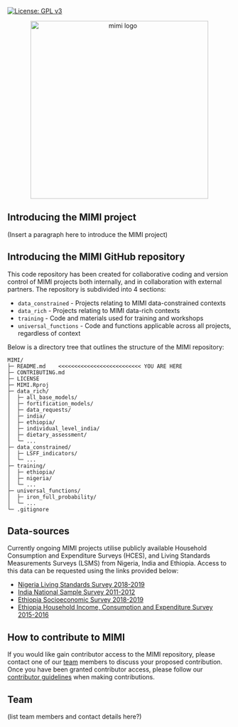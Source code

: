 [![License: GPL v3](https://img.shields.io/badge/License-GPLv3-blue.svg)](https://www.gnu.org/licenses/gpl-3.0)
<p align="center">
<img width=400 alt="mimi logo" src="https://github.com/kmtang/MIMI/assets/90572354/ca7e5489-a584-4721-b583-26e31e1789b0">
</p>

## Introducing the MIMI project
(Insert a paragraph here to introduce the MIMI project)

## Introducing the MIMI GitHub repository

This code repository has been created for collaborative coding and version control of MIMI projects both internally, and in collaboration with external partners. The repository is subdivided into 4 sections:

* `data_constrained` - Projects relating to MIMI data-constrained contexts<br>
* `data_rich` - Projects relating to MIMI data-rich contexts<br>
* `training` - Code and materials used for training and workshops<br>
* `universal_functions` - Code and functions applicable across all projects, regardless of context

Below is a directory tree that outlines the structure of the MIMI repository:
```
MIMI/
├─ README.md    <<<<<<<<<<<<<<<<<<<<<<<<<< YOU ARE HERE
├─ CONTRIBUTING.md
├─ LICENSE
├─ MIMI.Rproj
├─ data_rich/                              
│  ├─ all_base_models/
│  ├─ fortification_models/
│  ├─ data_requests/
│  ├─ india/
│  ├─ ethiopia/
│  ├─ individual_level_india/
│  ├─ dietary_assessment/
│  └─ ...
├─ data_constrained/
│  ├─ LSFF_indicators/
│  └─ ...
├─ training/
│  ├─ ethiopia/
│  ├─ nigeria/
│  └─ ...
├─ universal_functions/
│  ├─ iron_full_probability/
│  └─ ...                                
└─ .gitignore
```

## Data-sources

Currently ongoing MIMI projects utilise publicly available Household Consumption and Expenditure Surveys (HCES), and Living Standards Measurements Surveys (LSMS) from Nigeria, India and Ethiopia. Access to this data can be requested using the links provided below: <br>
* [Nigeria Living Standards Survey 2018-2019](https://microdata.worldbank.org/index.php/catalog/3827/get-microdata) <br>
* [India National Sample Survey 2011-2012](http://www.icssrdataservice.in/datarepository/index.php/catalog/135/related_materials) <br>
* [Ethiopia Socioeconomic Survey 2018-2019](https://microdata.worldbank.org/index.php/catalog/3823/get-microdata) <br>
* [Ethiopia Household Income, Consumption and Expenditure Survey 2015-2016](http://www.csa.gov.et/data-access-polices)

## How to contribute to MIMI

If you would like gain contributor access to the MIMI repository, please contact one of our [team](https://github.com/kmtang/MIMI/blob/mo/README.md#team) members to discuss your proposed contribution. Once you have been granted contributor access, please follow our [contributor guidelines](https://github.com/kmtang/MIMI/blob/main/CONTRIBUTING.md) when making contributions.

## Team

(list team members and contact details here?)
